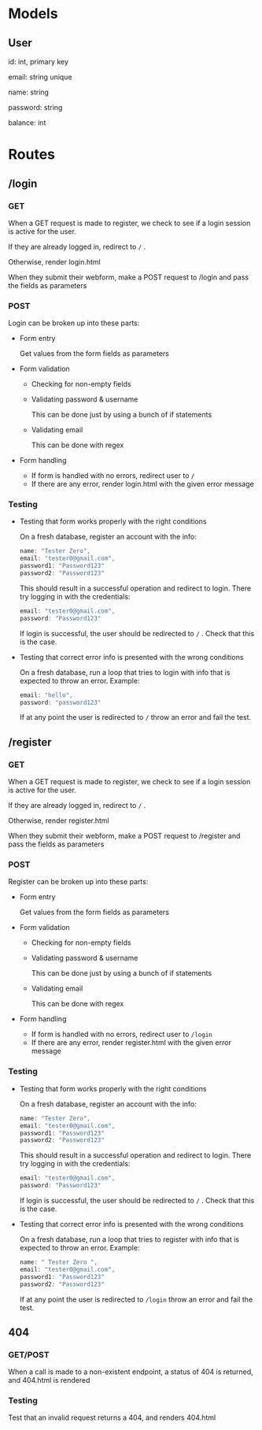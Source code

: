 # Models

## User

id: int, primary key

email: string unique

name: string

password: string

balance: int

# Routes

## /login

### GET

When a GET request is made to register, we check to see if a login session is active for the user.

If they are already logged in, redirect to `/` .

Otherwise, render login.html

When they submit their webform, make a POST request to /login and pass the fields as parameters

### POST

Login can be broken up into these parts:

-   Form entry

    Get values from the form fields as parameters

-   Form validation

    -   Checking for non-empty fields
    -   Validating password & username

        This can be done just by using a bunch of if statements

    -   Validating email

        This can be done with regex

-   Form handling
    -   If form is handled with no errors, redirect user to `/`
    -   If there are any error, render login.html with the given error message

### Testing

-   Testing that form works properly with the right conditions

    On a fresh database, register an account with the info:

    ```jsx
    name: "Tester Zero",
    email: "tester0@gmail.com",
    password1: "Password123"
    password2: "Password123"
    ```

    This should result in a successful operation and redirect to login. There try logging in with the credentials:

    ```jsx
    email: "tester0@gmail.com",
    password: "Password123"
    ```

    If login is successful, the user should be redirected to `/` . Check that this is the case.

-   Testing that correct error info is presented with the wrong conditions

    On a fresh database, run a loop that tries to login with info that is expected to throw an error. Example:

    ```jsx
    email: "hello",
    password: "password123"
    ```

    If at any point the user is redirected to `/` throw an error and fail the test.

## /register

### GET

When a GET request is made to register, we check to see if a login session is active for the user.

If they are already logged in, redirect to `/` .

Otherwise, render register.html

When they submit their webform, make a POST request to /register and pass the fields as parameters

### POST

Register can be broken up into these parts:

-   Form entry

    Get values from the form fields as parameters

-   Form validation

    -   Checking for non-empty fields
    -   Validating password & username

        This can be done just by using a bunch of if statements

    -   Validating email

        This can be done with regex

-   Form handling
    -   If form is handled with no errors, redirect user to `/login`
    -   If there are any error, render register.html with the given error message

### Testing

-   Testing that form works properly with the right conditions

    On a fresh database, register an account with the info:

    ```jsx
    name: "Tester Zero",
    email: "tester0@gmail.com",
    password1: "Password123"
    password2: "Password123"
    ```

    This should result in a successful operation and redirect to login. There try logging in with the credentials:

    ```jsx
    email: "tester0@gmail.com",
    password: "Password123"
    ```

    If login is successful, the user should be redirected to `/` . Check that this is the case.

-   Testing that correct error info is presented with the wrong conditions

    On a fresh database, run a loop that tries to register with info that is expected to throw an error. Example:

    ```jsx
    name: " Tester Zero ",
    email: "tester0@gmail.com",
    password1: "Password123"
    password2: "Password123"
    ```

    If at any point the user is redirected to `/login` throw an error and fail the test.

## 404

### GET/POST

When a call is made to a non-existent endpoint, a status of 404 is returned, and 404.html is rendered

### Testing

Test that an invalid request returns a 404, and renders 404.html
